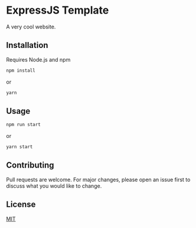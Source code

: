 # ExpressJS Template

A very cool website.

## Installation

Requires Node.js and npm

```bash
npm install
```

or

```bash
yarn
```

## Usage

```bash
npm run start
```

or

```bash
yarn start
```

## Contributing
Pull requests are welcome. For major changes, please open an issue first to discuss what you would like to change.

## License
[MIT](https://choosealicense.com/licenses/mit/)